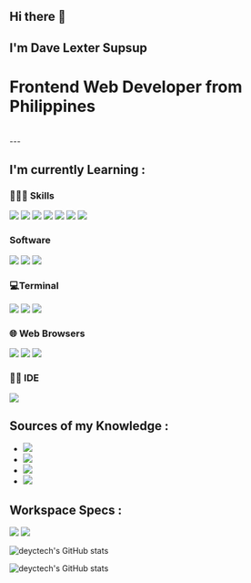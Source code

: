 <h2>Hi there 👋</h2>
<h2>I'm Dave Lexter Supsup</h2>
<h1> Frontend Web Developer from Philippines</h1>
<br>
---
<br>

## I'm currently Learning :
### 👩🏾‍💻 Skills
<img src="https://img.shields.io/badge/HTML5-E34F26?style=Flat-square&logo=html5&logoColor=white" /> <img src="https://img.shields.io/badge/CSS3-1572B6?style=Flat-square&logo=css3&logoColor=white" /> <img src="https://img.shields.io/badge/JavaScript-F7DF1E?style=Flat-square&logo=JavaScript&logoColor=white" /> <img src="https://img.shields.io/badge/Tailwind_CSS-38B2AC?style=Flat-square&logo=tailwind-css&logoColor=white" /> <img src="https://img.shields.io/badge/npm-CB3837?style=Flat-square&logo=npm&logoColor=white" /> <img src="https://img.shields.io/badge/Node.js-43853D?style=Flat-square&logo=node.js&logoColor=white" /> <img src="https://img.shields.io/badge/typescript-%23007ACC.svg?style=Flat-square&logo=typescript&logoColor=white" />

### Software
<img src="https://img.shields.io/badge/Adobe%20Photoshop-31A8FF?style=Flat-square&logo=Adobe%20Photoshop&logoColor=black"/> <img src="https://img.shields.io/badge/Canva-%2300C4CC.svg?&style=Flat-square&logo=Canva&logoColor=white" /> <img src="https://img.shields.io/badge/Figma-F24E1E?style=Flat-square&logo=figma&logoColor=white" />

### 💻Terminal
<img src="https://img.shields.io/badge/GIT-E44C30?style=Flat-square&logo=git&logoColor=white" /> <img src="https://img.shields.io/badge/powershell-5391FE?style=Flat-square&logo=powershell&logoColor=white" /> <img src="https://img.shields.io/badge/windows%20terminal-4D4D4D?style=Flat-square&logo=windows%20terminal&logoColor=white"> 

### 🌐 Web Browsers
<img src="https://img.shields.io/badge/Brave-FB542B?style=Flat-square&logo=Brave&logoColor=white" /> <img src="https://img.shields.io/badge/Firefox_Browser-FF7139?style=Flat-square&logo=Firefox-Browser&logoColor=white" /> <img src="https://img.shields.io/badge/Google_chrome-4285F4?style=Flat-square&logo=Google-chrome&logoColor=white" />

### ✍🏻 IDE
<img src="https://img.shields.io/badge/Visual_Studio-5C2D91?style=Flat-square&logo=visual%20studio&logoColor=white" />   

## Sources of my Knowledge :

- <img src="https://img.shields.io/badge/Codecademy-FFF0E5?style=Flat-square&logo=codecademy&logoColor=303347" />
- <img src="https://img.shields.io/badge/freecodecamp-27273D?style=Flat-square&logo=freecodecamp&logoColor=white" />
- <img src="https://img.shields.io/badge/Udemy-A100FF?style=Flat-square&logo=Udemy&logoColor=white" />
- <img src="https://img.shields.io/badge/MDN_Web_Docs-black?style=Flat-square&logo=mdnwebdocs&logoColor=white" />

## Workspace Specs :
<img src="https://img.shields.io/badge/NVIDIA-RTX4070Super-76B900?style=Flat-square&logo=nvidia&logoColor=white" /> <img src="https://img.shields.io/badge/Windows-Desktop-0078D6?style=Flat-square&logo=windows&logoColor=white" />



![deyctech's GitHub stats](https://github-readme-stats.vercel.app/api?username=deyvtech&theme=midnight-purple&show_icons=true&count_private=true) 

![deyctech's GitHub stats](https://github-readme-stats.vercel.app/api/top-langs?username=deyvtech&show_icons=true&locale=en&layout=compact)
